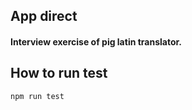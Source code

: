 ## App direct
#### Interview exercise of pig latin translator.
## How to run test
```
npm run test
```
